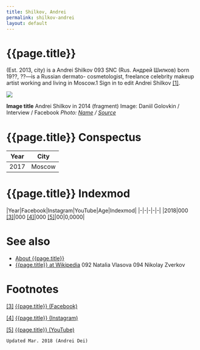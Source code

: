 ```yaml
---
title: Shilkov, Andrei
permalink: shilkov-andrei
layout: default
---
```


# {{page.title}}

(Est. 2013, city) is a Andrei Shilkov  093  SNC (Rus. Андрей Шилков) born 19??, ??—is a Russian dermato- cosmetologist, freelance celebrity makeup artist working and living in Moscow.1 Sign in to edit Andrei Shilkov <span id="a1">[\[1\]](#f1)</span>.

![](/encyclopedia/images/image-name.jpg)

**Image title**
Andrei Shilkov in 2014 (fragment)
Image: Daniil Golovkin / Interview / Facebook
*Photo: [Name](index) / [Source](index)*

# {{page.title}} Conspectus

|Year|City|
|-|-|
|2017|Moscow|

# {{page.title}} Indexmod

|Year|Facebook|Instagram|YouTube|Age|Indexmod|
|-|-|-|-|-|
|2018|000 <span id="a3">[\[3\]](#f3)</span>|000 <span id="a4">[\[4\]](#f4)</span>|000 <span id="a5">[\[5\]](#f5)</span>|00|0,0000|


# See also

+ [About {{page.title}}](index)
+ [{{page.title}} at Wikipedia](index)
092  Natalia Vlasova
 094  Nikolay Zverkov

# Footnotes

[[3]](#a3) <span id="f3"></span> [{{page.title}} (Facebook)](index)

[[4]](#a4) <span id="f4"></span> [{{page.title}} (Instagram)](index)

[[5]](#a5) <span id="f5"></span> [{{page.title}} (YouTube)](index)

`Updated Mar. 2018 (Andrei Dei)`
